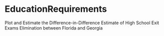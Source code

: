 # EducationRequirements
Plot and Estimate the Difference-in-Difference Estimate of High School Exit Exams Elimination between Florida and Georgia
